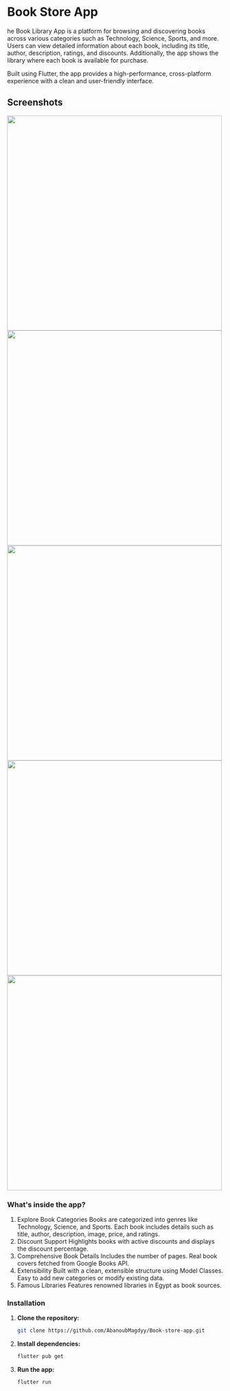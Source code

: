 # Book Store App
he Book Library App is a platform for browsing and discovering books across various categories such as Technology, Science, Sports, and more. Users can view detailed information about each book, including its title, author, description, ratings, and discounts. Additionally, the app shows the library where each book is available for purchase.

Built using Flutter, the app provides a high-performance, cross-platform experience with a clean and user-friendly interface.

## Screenshots
<img src="https://github.com/user-attachments/assets/68a25f42-93a4-4457-95f8-fc17808632f7"  height="500"/>  
<img src="https://github.com/user-attachments/assets/48b96932-e154-42aa-80f6-bf9bf8c3f900"  height="500"/>  
<img src="https://github.com/user-attachments/assets/06f6ab93-c282-4d2e-9daa-2943211a7e44" height="500"/>  
<img src="https://github.com/user-attachments/assets/087643d9-4fb0-4c34-85d9-6498d2ce998e"  height="500"/>  
<img src="https://github.com/user-attachments/assets/a5c1f879-40b5-435d-b9ed-fc91646022f8"  height="500"/>  

### What's inside the app?

1. Explore Book Categories
Books are categorized into genres like Technology, Science, and Sports.
Each book includes details such as title, author, description, image, price, and ratings.
2. Discount Support
Highlights books with active discounts and displays the discount percentage.
3. Comprehensive Book Details
Includes the number of pages.
Real book covers fetched from Google Books API.
4. Extensibility
Built with a clean, extensible structure using Model Classes.
Easy to add new categories or modify existing data.
5. Famous Libraries
Features renowned libraries in Egypt as book sources.


### Installation

1. **Clone the repository:**

    ```bash
    git clone https://github.com/AbanoubMagdyy/Book-store-app.git
    ```

2. **Install dependencies:**

    ```bash
    flutter pub get
    ```

3. **Run the app:**

    ```bash
    flutter run
    ```
